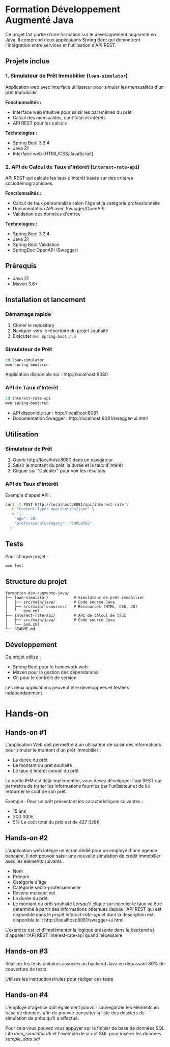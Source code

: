 # Formation Développement Augmenté Java

Ce projet fait partie d'une formation sur le développement augmenté en Java. Il comprend deux applications Spring Boot qui démontrent l'intégration entre services et l'utilisation d'API REST.

## Projets inclus

### 1. Simulateur de Prêt Immobilier (`loan-simulator`)
Application web avec interface utilisateur pour simuler les mensualités d'un prêt immobilier.

**Fonctionnalités :**
- Interface web intuitive pour saisir les paramètres du prêt
- Calcul des mensualités, coût total et intérêts
- API REST pour les calculs

**Technologies :**
- Spring Boot 3.3.4
- Java 21
- Interface web (HTML/CSS/JavaScript)

### 2. API de Calcul de Taux d'Intérêt (`interest-rate-api`)
API REST qui calcule les taux d'intérêt basés sur des critères sociodémographiques.

**Fonctionnalités :**
- Calcul de taux personnalisé selon l'âge et la catégorie professionnelle
- Documentation API avec Swagger/OpenAPI
- Validation des données d'entrée

**Technologies :**
- Spring Boot 3.3.4
- Java 21
- Spring Boot Validation
- SpringDoc OpenAPI (Swagger)

## Prérequis

- Java 21
- Maven 3.6+

## Installation et lancement

### Démarrage rapide
1. Cloner le repository
2. Naviguer vers le répertoire du projet souhaité
3. Exécuter `mvn spring-boot:run`

### Simulateur de Prêt
```bash
cd loan-simulator
mvn spring-boot:run
```
Application disponible sur : http://localhost:8080

### API de Taux d'Intérêt
```bash
cd interest-rate-api
mvn spring-boot:run
```
- API disponible sur : http://localhost:8081
- Documentation Swagger : http://localhost:8081/swagger-ui.html

## Utilisation

### Simulateur de Prêt
1. Ouvrir http://localhost:8080 dans un navigateur
2. Saisir le montant du prêt, la durée et le taux d'intérêt
3. Cliquer sur "Calculer" pour voir les résultats

### API de Taux d'Intérêt
Exemple d'appel API :
```bash
curl -X POST http://localhost:8081/api/interest-rate \
  -H "Content-Type: application/json" \
  -d '{
    "age": 30,
    "professionalCategory": "EMPLOYEE"
  }'
```

## Tests

Pour chaque projet :
```bash
mvn test
```

## Structure du projet

```
formation-dev-augmente-java/
├── loan-simulator/           # Simulateur de prêt immobilier
│   ├── src/main/java/        # Code source Java
│   ├── src/main/resources/   # Ressources (HTML, CSS, JS)
│   └── pom.xml
├── interest-rate-api/        # API de calcul de taux
│   ├── src/main/java/        # Code source Java
│   └── pom.xml
└── README.md
```

## Développement

Ce projet utilise :
- Spring Boot pour le framework web
- Maven pour la gestion des dépendances
- Git pour le contrôle de version

Les deux applications peuvent être développées et testées indépendamment.

# Hands-on

## Hands-on #1

L'application Web doit permettre à un utilisateur de saisir des informations pour simuler le montant d'un prêt immobilier :
- La durée du prêt
- Le montant du prêt souhaité
- Le taux d'intérêt annuel du prêt

La partie IHM est déjà implémentée, vous devez développer l'api REST qui permettra de traiter les informations fournies par l'utilisateur et de lui retourner le coût de son prêt.

Exemple :
Pour un prêt présentant les caractéristiques suivantes :
- 15 ans
- 300 000€
- 5%
Le coût total du prêt est de 427 028€

## Hands-on #2

L'application web intègre un écran dédié pour un employé d'une agence bancaire,
Il doit pouvoir saisir une nouvelle simulation de crédit immobilier avec les éléments suivants : 
- Nom
- Prénom
- Catégorie d'âge
- Catégorie socio-professionnelle
- Revenu mensuel net
- La durée du prêt
- Le montant du prêt souhaité
Lorsqu'il clique sur calculer le taux va être déterminé à partir des informations obtenues depuis l'API REST qui est disponible dans le projet *interest-rate-api* et dont la description est disponible ici : http://localhost:8081/swagger-ui.html

L'exercice est ici d'implémenter la logique présente dans le backend et d'appeler l'API REST interest-rate-api quand nécessaire

## Hands-on #3

Réalisez les tests unitaires associés au backend Java en dépassant 80% de couverture de tests.

Utilisez les instructions/rules pour rédiger ces tests

## Hands-on #4

L'employé d'agence doit également pouvoir sauvegarder les éléments en base de données afin de pouvoir consulter la liste des dossiers de simulation de prêts qu'il a effectué. 

Pour cela vous pouvez vous appuyer sur le fichier de base de données SQL Lite *loan_simulator.db* et l'exemple de script SQL pour insérer les données *sample_data.sql*
